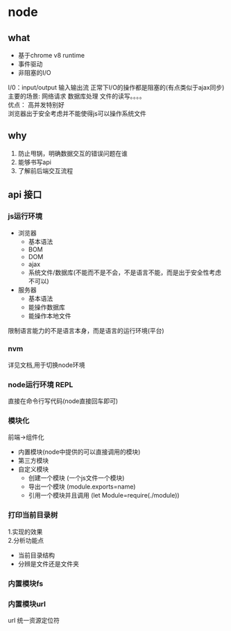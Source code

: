 # node

## what
  + 基于chrome v8 runtime
  + 事件驱动
  + 非阻塞的I/O

  I/0：input/output 输入输出流 正常下I/O的操作都是阻塞的(有点类似于ajax同步)  
  主要的场景: 网络请求 数据库处理 文件的读写。。。。  
  优点： 高并发特别好  
  浏览器出于安全考虑并不能使得js可以操作系统文件

## why
  1. 防止甩锅，明确数据交互的错误问题在谁
  2. 能够书写api  
  3. 了解前后端交互流程

## api 接口

### js运行环境
  + 浏览器
    - 基本语法
    - BOM
    - DOM
    - ajax
    - 系统文件/数据库(不能而不是不会，不是语言不能，而是出于安全性考虑不可以)
  + 服务器
    - 基本语法
    - 能操作数据库
    - 能操作本地文件

  限制语言能力的不是语言本身，而是语言的运行环境(平台)

### nvm 
  详见文档,用于切换node环境

### node运行环境 REPL

  直接在命令行写代码(node直接回车即可)

### 模块化
  前端→组件化
  + 内置模块(node中提供的可以直接调用的模块)
  + 第三方模块
  + 自定义模块
    - 创建一个模块 (一个js文件一个模块)
    - 导出一个模块 (module.exports=name)
    - 引用一个模块并且调用 (let Module=require(./module))

### 打印当前目录树
1.实现的效果  
2.分析功能点
  + 当前目录结构  
  + 分辨是文件还是文件夹

### 内置模块fs

### 内置模块url
  url 统一资源定位符


